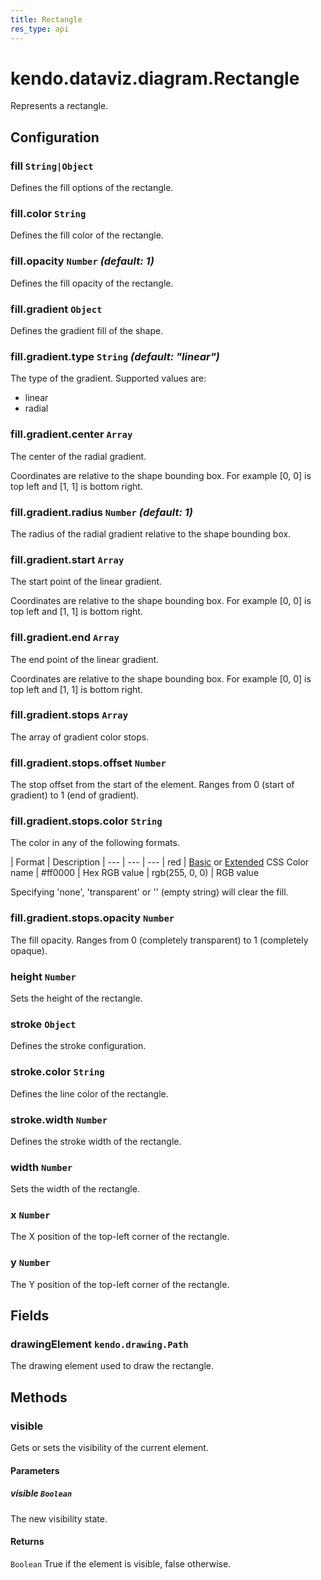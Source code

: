 ```yaml
---
title: Rectangle
res_type: api
---
```


# kendo.dataviz.diagram.Rectangle

Represents a rectangle.

## Configuration

### fill `String|Object`

Defines the fill options of the rectangle.

### fill.color `String`

Defines the fill color of the rectangle.

### fill.opacity `Number` *(default: 1)*

Defines the fill opacity of the rectangle.

### fill.gradient `Object`

Defines the gradient fill of the shape.

### fill.gradient.type `String` *(default: "linear")*
The type of the gradient. Supported values are:

* linear
* radial

### fill.gradient.center `Array`
The center of the radial gradient.

Coordinates are relative to the shape bounding box.
For example [0, 0] is top left and [1, 1] is bottom right.

### fill.gradient.radius `Number` *(default: 1)*
The radius of the radial gradient relative to the shape bounding box.

### fill.gradient.start `Array`
The start point of the linear gradient.

Coordinates are relative to the shape bounding box.
For example [0, 0] is top left and [1, 1] is bottom right.

### fill.gradient.end `Array`
The end point of the linear gradient.

Coordinates are relative to the shape bounding box.
For example [0, 0] is top left and [1, 1] is bottom right.

### fill.gradient.stops `Array`
The array of gradient color stops.

### fill.gradient.stops.offset `Number`
The stop offset from the start of the element.
Ranges from 0 (start of gradient) to 1 (end of gradient).

### fill.gradient.stops.color `String`
The color in any of the following formats.

| Format         | Description
| ---            | --- | ---
| red            | [Basic](http://www.w3.org/TR/css3-color/#html4) or [Extended](http://www.w3.org/TR/css3-color/#svg-color) CSS Color name
| #ff0000        | Hex RGB value
| rgb(255, 0, 0) | RGB value

Specifying 'none', 'transparent' or '' (empty string) will clear the fill.

### fill.gradient.stops.opacity `Number`
The fill opacity.
Ranges from 0 (completely transparent) to 1 (completely opaque).

### height `Number`

Sets the height of the rectangle.

### stroke `Object`

Defines the stroke configuration.

### stroke.color `String`

Defines the line color of the rectangle.

### stroke.width `Number`

Defines the stroke width of the rectangle.

### width `Number`

Sets the width of the rectangle.

### x `Number`

The X position of the top-left corner of the rectangle.

### y `Number`

The Y position of the top-left corner of the rectangle.

## Fields

### drawingElement `kendo.drawing.Path`

The drawing element used to draw the rectangle.

## Methods

### visible

Gets or sets the visibility of the current element.

#### Parameters

##### visible `Boolean`

The new visibility state.

#### Returns

`Boolean` True if the element is visible, false otherwise.
